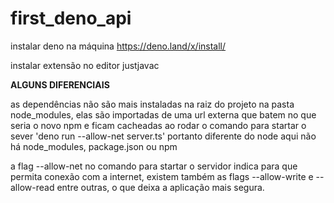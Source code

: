 # first_deno_api

instalar deno na máquina https://deno.land/x/install/

instalar extensão no editor justjavac

**ALGUNS DIFERENCIAIS**

as dependências não são mais instaladas na raiz do projeto na pasta node_modules, elas são importadas de uma url externa 
que batem no que seria o novo npm e ficam cacheadas ao rodar o comando para startar o sever 'deno run --allow-net server.ts'
portanto diferente do node aqui não há node_modules, package.json ou npm

a flag --allow-net no comando para startar o servidor indica para que permita conexão com a internet, existem também 
as flags --allow-write e --allow-read entre outras, o que deixa a aplicação mais segura.
